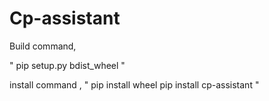 # Cp-assistant

Build command,

"
    pip setup.py bdist_wheel
"

install command , 
"
pip install wheel
pip install cp-assistant
"